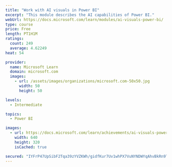 ```yaml
---
title: "Work with AI visuals in Power BI"
excerpt: "This module describes the AI capabilities of Power BI."
webUrl: https://docs.microsoft.com/learn/modules/ai-visuals-power-bi/
type: course
price: Free
length: PT1H1M
ratings:
  count: 249
  average: 4.62249
heat: 54

provider:
  name: Microsoft Learn
  domain: microsoft.com
  images:
    - url: /assets/images/organizations/microsoft.com-50x50.jpg
      width: 50
      height: 50

levels:
  - Intermediate

topics:
  - Power BI

images:
  - url: https://docs.microsoft.com/learn/achievements/ai-visuals-power-bi-social.png
    width: 640
    height: 320
    isCached: true

secured: "IYFrP47UpSibF2Tqa39zYVZKWh/gidfKur7Uv1whPX7VuNYNDWYqAhvBkRn9T6fgKLKbKtr0CWt1P7o3swEd9g82v1SjCeqEpvhqaYZAs36kNSi/xOG5YXYgakFDPjZtHdw6KBgvqS394kM5DrWsFOG775DzfIB4aH9yemFe7xr7nAYm8wouKfo8LBwpWH7XOFYozNt7LeuiMpSiIZZbsdNKdBWXx3EzUPkzghRcW9E4eKUkhH6vucgh9TUExTAJJdMjCT0mIJxKtKZRwghKXRNhhlx/yvdAe5uNWd2TW5CnBY/9cbjTCfvmFBlN81Fr1v9aV2RE2fKShFwL4ep50x/cXpXmwkYb/K6npetHQOXmssCsVpggcE5Td7SANyeJw9jabzibjhLWU2PZegufF/WM03XPJ7h0DRXKfErV/Vc=;xKBtDz3ZWaiJTtoL+228Fw=="
---
```


